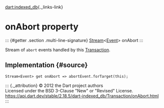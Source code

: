 [dart:indexed\_db](../../dart-indexed_db/dart-indexed_db-library){._links-link}

onAbort property
================

::: {#getter .section .multi-line-signature}
[Stream](../../dart-async/stream-class)\<[Event](../../dart-html/event-class)\>
onAbort
:::

Stream of `abort` events handled by this
[Transaction](../transaction-class).

Implementation {#source}
--------------

``` {.language-dart data-language="dart"}
Stream<Event> get onAbort => abortEvent.forTarget(this);
```

::: {._attribution}
© 2012 the Dart project authors\
Licensed under the BSD 3-Clause \"New\" or \"Revised\" License.\
<https://api.dart.dev/stable/2.18.5/dart-indexed_db/Transaction/onAbort.html>
:::
